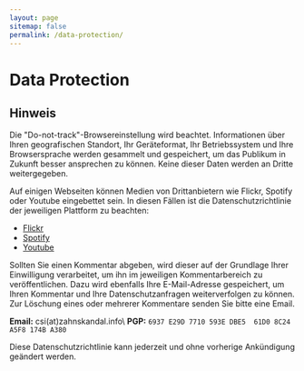 ```yaml
---
layout: page
sitemap: false
permalink: /data-protection/
---
```


# Data Protection

## Hinweis

Die "Do-not-track"-Browsereinstellung wird beachtet. Informationen über Ihren geografischen Standort, Ihr Geräteformat, Ihr Betriebssystem und Ihre Browsersprache werden gesammelt und gespeichert, um das Publikum in Zukunft besser ansprechen zu können. Keine dieser Daten werden an Dritte weitergegeben.

Auf einigen Webseiten können Medien von Drittanbietern wie Flickr, Spotify oder Youtube eingebettet sein. In diesen Fällen ist die Datenschutzrichtlinie der jeweiligen Plattform zu beachten:

+ [Flickr](https://www.flickr.com/services/privacy/)
+ [Spotify](https://www.spotify.com/de/legal/privacy-policy/)
+ [Youtube](https://policies.google.com/privacy)

Sollten Sie einen Kommentar abgeben, wird dieser auf der Grundlage Ihrer Einwilligung verarbeitet, um ihn im jeweiligen Kommentarbereich zu veröffentlichen. Dazu wird ebenfalls Ihre E-Mail-Adresse gespeichert, um Ihren Kommentar und Ihre Datenschutzanfragen weiterverfolgen zu können. Zur Löschung eines oder mehrerer Kommentare senden Sie bitte eine Email.

**Email:** csi(at)zahnskandal.info\\
**PGP:** `6937 E29D 7710 593E DBE5  61D0 8C24 A5F8 174B A380`

Diese Datenschutzrichtlinie kann jederzeit und ohne vorherige Ankündigung geändert werden.